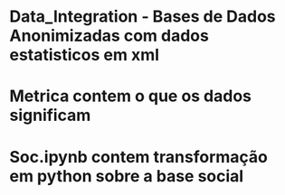 # Data_Integration - Bases de Dados Anonimizadas com dados estatisticos em xml
# Metrica contem o que os dados significam
# Soc.ipynb contem transformação em python sobre a base social

